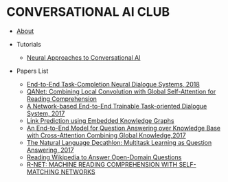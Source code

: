 <!-- docs/_sidebar.md -->

# CONVERSATIONAL AI CLUB

- [About](about.md)

- Tutorials
  - [Neural Approaches to Conversational AI](tutorials/neural-approaches-to-conversational-ai.md)

- Papers List
  - [End-to-End Task-Completion Neural Dialogue Systems, 2018](papers/end-to-end-task-completion-neural-dialogue-systems-2018.md) 
  - [QANet: Combining Local Convolution with Global Self-Attention for Reading Comprehension](papers/qanet-combining-local-convolution-with-global-self-attention-for-reading-comprehension-2018.md)
  - [A Network-based End-to-End Trainable Task-oriented Dialogue System, 2017](papers/a-network-based-end-to-end-trainable-task-oriented-dialogue-system-2017.md)
  - [Link Prediction using Embedded Knowledge Graphs](papers/link-prediction-using-embedded-knowledge-graphs-2016.md)
  - [An End-to-End Model for Question Answering over Knowledge Base with Cross-Attention Combining Global Knowledge,2017](papers/an-end-to-end-model-for-question-answering-over-knowledge-base-with-cross-attention-combining-global-knowledge.md)
  - [The Natural Language Decathlon: Multitask Learning as Question Answering, 2017](papers/the-natural-language-decathlon-multitask-learning-as-question-answering-2018.md)
  - [Reading Wikipedia to Answer Open-Domain Questions](papers/reading-wikipedia-to-answer-open-domain-questions-2017.md)
  - [R-NET: MACHINE READING COMPREHENSION WITH SELF-MATCHING NETWORKS](papers/r-net-machine-reading-comprehension-with-self-matching-networks-2017.md)
